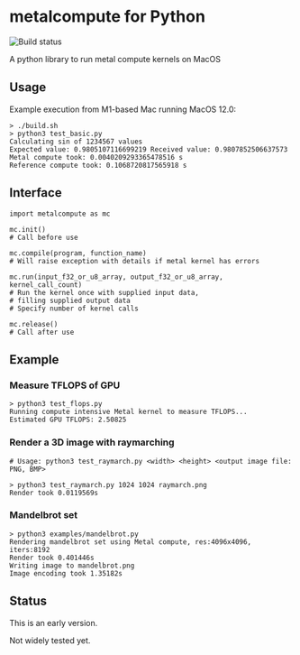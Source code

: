# metalcompute for Python

![Build status](https://github.com/baldand/py-metal-compute/actions/workflows/test.yml/badge.svg?branch=main)

A python library to run metal compute kernels on MacOS

## Usage

Example execution from M1-based Mac running MacOS 12.0:

```
> ./build.sh
> python3 test_basic.py
Calculating sin of 1234567 values
Expected value: 0.9805107116699219 Received value: 0.9807852506637573
Metal compute took: 0.0040209293365478516 s
Reference compute took: 0.1068720817565918 s
```

## Interface

```
import metalcompute as mc

mc.init() 
# Call before use

mc.compile(program, function_name)
# Will raise exception with details if metal kernel has errors

mc.run(input_f32_or_u8_array, output_f32_or_u8_array, kernel_call_count)
# Run the kernel once with supplied input data, 
# filling supplied output data
# Specify number of kernel calls

mc.release()
# Call after use

```

## Example

### Measure TFLOPS of GPU

```
> python3 test_flops.py
Running compute intensive Metal kernel to measure TFLOPS...
Estimated GPU TFLOPS: 2.50825
```

### Render a 3D image with raymarching

```
# Usage: python3 test_raymarch.py <width> <height> <output image file: PNG, BMP>

> python3 test_raymarch.py 1024 1024 raymarch.png
Render took 0.0119569s
```

### Mandelbrot set

```
> python3 examples/mandelbrot.py
Rendering mandelbrot set using Metal compute, res:4096x4096, iters:8192
Render took 0.401446s
Writing image to mandelbrot.png
Image encoding took 1.35182s
```

## Status

This is an early version. 

Not widely tested yet.
